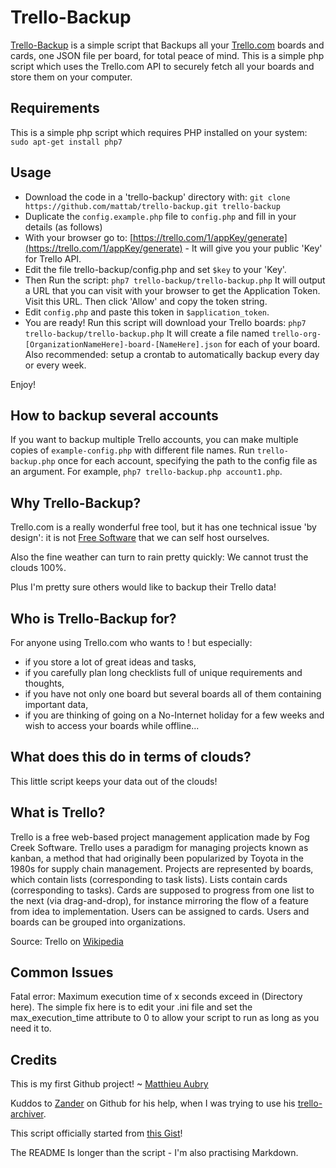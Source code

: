 Trello-Backup
=============
[Trello-Backup](https://github.com/mattab/trello-backup) is a simple script that Backups all your [Trello.com](https://trello.com/) boards and cards, one JSON file per board, for total peace of mind. This is a simple php script which uses the Trello.com API to securely fetch all your boards and store them on your computer.

Requirements
---
This is a simple php script which requires PHP installed on your system:
`sudo apt-get install php7`

Usage
---
- Download the code in a 'trello-backup' directory with:
	`git clone https://github.com/mattab/trello-backup.git trello-backup`
- Duplicate the `config.example.php` file to `config.php` and fill in your details (as follows)
- With your browser go to: [https://trello.com/1/appKey/generate](https://trello.com/1/appKey/generate) - It will give you your public 'Key' for Trello API.
- Edit the file trello-backup/config.php and set `$key` to your 'Key'.
- Then Run the script:
	`php7 trello-backup/trello-backup.php`
	It will output a URL that you can visit with your browser to get the Application Token. Visit this URL. Then click 'Allow' and copy the token string.
- Edit `config.php` and paste this token in `$application_token`.
- You are ready! Run this script will download your Trello boards:
	`php7 trello-backup/trello-backup.php`
	It will create a file named `trello-org-[OrganizationNameHere]-board-[NameHere].json` for each of your board.
Also recommended: setup a crontab to automatically backup every day or every week.

Enjoy!

How to backup several accounts
---
If you want to backup multiple Trello accounts, you can make multiple copies of `example-config.php` with different file names. Run `trello-backup.php` once for each account, specifying the path to the config file as an argument. For example, `php7 trello-backup.php account1.php`.

Why Trello-Backup?
---
Trello.com is a really wonderful free tool, but it has one technical issue 'by design': it is not [Free Software](http://www.fsf.org/) that we can self host ourselves.

Also the fine weather can turn to rain pretty quickly: We cannot trust the clouds 100%.

Plus I'm pretty sure others would like to backup their Trello data!

Who is Trello-Backup for?
---
For anyone using Trello.com who wants to ! but especially:
- if you store a lot of great ideas and tasks, 
- if you carefully plan long checklists full of unique requirements and thoughts, 
- if you have not only one board but several boards all of them containing important data,
- if you are thinking of going on a No-Internet holiday for a few weeks and wish to access your boards while offline...

What does this do in terms of clouds?
---
This little script keeps your data out of the clouds!

What is Trello?
---
Trello is a free web-based project management application made by Fog Creek Software.
Trello uses a paradigm for managing projects known as kanban, a method that had originally been popularized by Toyota in the 1980s for supply chain management. Projects are represented by boards, which contain lists (corresponding to task lists). Lists contain cards (corresponding to tasks). Cards are supposed to progress from one list to the next (via drag-and-drop), for instance mirroring the flow of a feature from idea to implementation. Users can be assigned to cards. Users and boards can be grouped into organizations.

Source: Trello on [Wikipedia](http://en.wikipedia.org/wiki/Trello)

Common Issues
---
Fatal error: Maximum execution time of x seconds exceed in (Directory here). The simple fix here is to edit your \.ini file and set the max_execution_time attribute to 0 to allow your script to run as long as you need it to. 

Credits
---
This is my first Github project!
 ~ [Matthieu Aubry](http://matthieu.net/) 

Kuddos to [Zander](https://github.com/zph/) on Github for his help, when I was trying to use his [trello-archiver](https://github.com/zph/trello-archiver).

This script officially started from [this Gist](https://gist.github.com/4498847)!

The README Is longer than the script - I'm also practising Markdown.


<!-- Piwik Image Tracker -->
<img src="http://demo.piwik.org/piwik.php?idsite=41&amp;rec=1&amp;action_name=Readme" style="border:0" alt="" />
<!-- End Piwik -->

